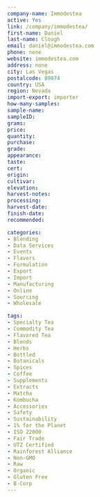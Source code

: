 ```yaml
---
company-name: Immodestea
active: Yes
link: /company/immodestea/
first-name: Daniel
last-name: Clough
email: daniel@immodestea.com
phone: none
website: immodestea.com
address: none
city: Las Vegas
postalcode: 89074
country: USA
region: Nevada
import-export: importer
how-many-samples:
sample-name:
sampleID:
grams:
price:
quantity:
purchase:
grade:
appearance:
taste:
cert:
origin:
cultivar:
elevation:
harvest-notes:
processing:
harvest-date:
finish-date:
recommended:

categories:
- Blending
- Data Services
- Events
- Flavors
- Formulation
- Export
- Import
- Manufacturing
- Online
- Sourcing
- Wholesale

tags:
- Specialty Tea
- Commodity Tea
- Flavored Tea
- Blends
- Herbs
- Bottled
- Botanicals
- Spices
- Coffee
- Supplements
- Extracts
- Matcha
- Kombucha        
- Accessories
- Safety
- Sustainability
- 1% for the Planet
- ISO 22000
- Fair Trade
- UTZ Certified
- Rainforest Alliance
- Non-GMO
- Raw
- Organic
- Gluten Free
- B-Corp
---
```

